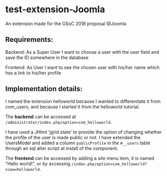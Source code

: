 # test-extension-Joomla
An extension made for the GSoC 2018 proposal @Joomla

Requirements:
--------
Backend: 
As a Super User I want to choose a user with the user field and save the ID somewhere in the database

Frontend: As User I want to see the chosen user with his/her name which has a link to his/her profile

Implementation details:
---------
I named the extension helloworld because I wanted to differentiate it from com_users, and because I started it from the helloworld tutorial.

The **backend** can be accessed at `/administrator/index.php/option=com_helloworld`.

I have used a JHtml 'jgrid.state' to provide the option of changing whether the profile of the user is made public or not. I have extended the UsersModel and added a column `publicProfile` in the `#__users` table through an sql alter script at install of the component.


The **frontend** can be accessed by adding a site menu item, it is named "Hello world!", or by accessing `/index.php/option=com_helloworld?view=helloworld`.
